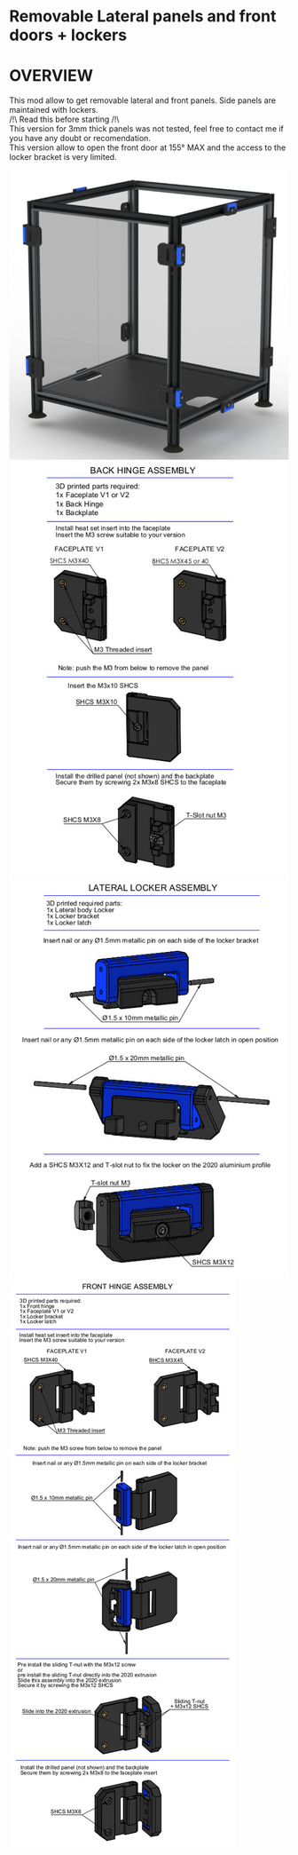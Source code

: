 # Removable Lateral panels and front doors + lockers 
# OVERVIEW
This mod allow to get removable lateral and front panels. Side panels are maintained with lockers.  
/!\ Read this before starting /!\  
This version for 3mm thick panels was not tested, feel free to contact me if you have any doubt or recomendation.  
This version allow to open the front door at 155° MAX and the access to the locker bracket is very limited.  

![Enclosure](Images/Enclosure.jpg)
![Back Hinge Assembly 3mm](Images/Back_Hinge_Assembly_3mm.jpg)
![Lateral_locker_Assembly_3mm](Images/Lateral_locker_Assembly_3mm.jpg)
![Front_Hinge_Assembly_3mm](Images/Front_Hinge_Assembly_3mm.jpg)
